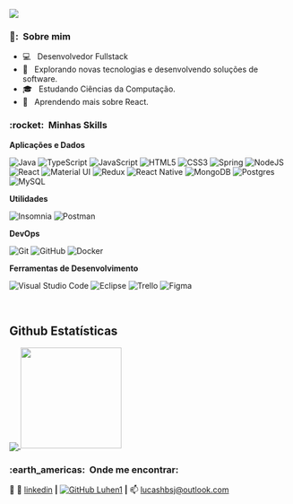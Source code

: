 ![](https://komarev.com/ghpvc/?username=Luhen1&color=006bed)

<h3> 👨: &nbsp;Sobre mim </h3>

- 💻 &nbsp; Desenvolvedor Fullstack
- 🤔 &nbsp; Explorando novas tecnologias e desenvolvendo soluções de software.
- 🎓 &nbsp; Estudando Ciências da Computação.
- 🌱 &nbsp; Aprendendo mais sobre React.

<h3> :rocket: &nbsp;Minhas Skills </h3>

**Aplicações e Dados**

  
  ![Java](https://img.shields.io/badge/-Java-333333?style=flat&logo=Java&logoColor=007396)
  ![TypeScript](https://img.shields.io/badge/typescript-%23007ACC.svg?style=for-the-badge&logo=typescript&logoColor=white)
  ![JavaScript](https://img.shields.io/badge/-JavaScript-333333?style=flat&logo=javascript)
  ![HTML5](https://img.shields.io/badge/html5-%23E34F26.svg?style=for-the-badge&logo=html5&logoColor=white)
  ![CSS3](https://img.shields.io/badge/css3-%231572B6.svg?style=for-the-badge&logo=css3&logoColor=white)
  ![Spring](https://img.shields.io/badge/spring-%236DB33F.svg?style=for-the-badge&logo=spring&logoColor=white)
  ![NodeJS](https://img.shields.io/badge/node.js-6DA55F?style=for-the-badge&logo=node.js&logoColor=white)
  ![React](https://img.shields.io/badge/-React-333333?style=flat&logo=react)
  ![Material UI](https://img.shields.io/badge/materialui-%230081CB.svg?style=for-the-badge&logo=material-ui&logoColor=white)
  ![Redux](https://img.shields.io/badge/redux-%23593d88.svg?style=for-the-badge&logo=redux&logoColor=white)
  ![React Native](https://img.shields.io/badge/-React%20Native-333333?style=flat&logo=react)
  ![MongoDB](https://img.shields.io/badge/MongoDB-%234ea94b.svg?style=for-the-badge&logo=mongodb&logoColor=white)
  ![Postgres](https://img.shields.io/badge/postgres-%23316192.svg?style=for-the-badge&logo=postgresql&logoColor=white)
  ![MySQL](https://img.shields.io/badge/-MySQL-333333?style=flat&logo=mysql)

**Utilidades**

  ![Insomnia](https://img.shields.io/badge/-Insomnia-333333?style=flat&logo=insomnia)
  ![Postman](https://img.shields.io/badge/-Postman-333333?style=flat&logo=postman)

**DevOps**

  ![Git](https://img.shields.io/badge/-Git-333333?style=flat&logo=git)
  ![GitHub](https://img.shields.io/badge/-GitHub-333333?style=flat&logo=github)
  ![Docker](https://img.shields.io/badge/-Docker-333333?style=flat&logo=docker)

**Ferramentas de Desenvolvimento**

  ![Visual Studio Code](https://img.shields.io/badge/-Visual%20Studio%20Code-333333?style=flat&logo=visual-studio-code&logoColor=007ACC)
  ![Eclipse](https://img.shields.io/badge/-Eclipse-333333?style=flat&logo=eclipse-ide&logoColor=2C2255)
  ![Trello](https://img.shields.io/badge/-Trello-333333?style=flat&logo=trello&logoColor=007ACC)
  ![Figma](https://img.shields.io/badge/-Figma-333333?style=flat&logo=figma&logoColor=007ACC)

<br/>

## **Github Estatísticas**
<a href="https://github.com/Luhen1">
  <img align="center" src="https://github-readme-stats.vercel.app/api/top-langs/?username=Luhen1&theme=dracula&hide_langs_below=1" />
</a>
<a href="https://github.com/Luhen1">
  <img height="180em" src="https://github-readme-stats.vercel.app/api?username=Luhen1&theme=dracula&show_icons=true" />
</a>

<br/>

[instagram]: https://www.instagram.com/lucas.henrii/
[linkedin]: https://www.linkedin.com/in/lucas-da-silva-6ba464121

<h3> :earth_americas: &nbsp;Onde me encontrar: </h3> 

📸
👔 [linkedin] **|**
[![GitHub Luhen1]( https://img.shields.io/github/followers/Luhen1?label=follow&style=social)](https://github.com/Luhen1) **|**
📫 lucashbsj@outlook.com

